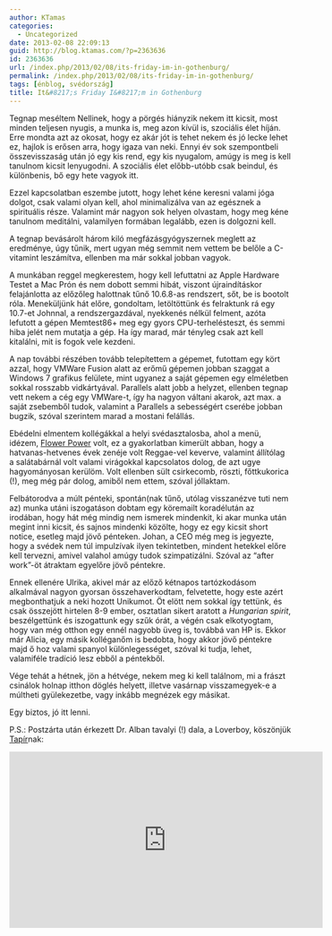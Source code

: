 ```yaml
---
author: KTamas
categories:
  - Uncategorized
date: 2013-02-08 22:09:13
guid: http://blog.ktamas.com/?p=2363636
id: 2363636
url: /index.php/2013/02/08/its-friday-im-in-gothenburg/
permalink: /index.php/2013/02/08/its-friday-im-in-gothenburg/
tags: [énblog, svédország]
title: It&#8217;s Friday I&#8217;m in Gothenburg
---
```


Tegnap meséltem Nellinek, hogy a pörgés hiányzik nekem itt kicsit, most minden teljesen nyugis, a munka is, meg azon kívül is, szociális élet híján. Erre mondta azt az okosat, hogy ez akár jót is tehet nekem és jó lecke lehet ez, hajlok is erősen arra, hogy igaza van neki. Ennyi év sok szempontbeli összevisszaság után jó egy kis rend, egy kis nyugalom, amúgy is meg is kell tanulnom kicsit lenyugodni. A szociális élet előbb-utóbb csak beindul, és különbenis, bő egy hete vagyok itt. 

Ezzel kapcsolatban eszembe jutott, hogy lehet kéne keresni valami jóga dolgot, csak valami olyan kell, ahol minimalizálva van az egésznek a spirituális része. Valamint már nagyon sok helyen olvastam, hogy meg kéne tanulnom meditálni, valamilyen formában legalább, ezen is dolgozni kell.

A tegnap bevásárolt három kiló megfázásgyógyszernek meglett az eredménye, úgy tűnik, mert ugyan még semmit nem vettem be belőle a C-vitamint leszámítva, ellenben ma már sokkal jobban vagyok.

A munkában reggel megkerestem, hogy kell lefuttatni az Apple Hardware Testet a Mac Prón és nem dobott semmi hibát, viszont újraindításkor felajánlotta az előzőleg halottnak tűnő 10.6.8-as rendszert, sőt, be is bootolt róla. Meneküljünk hát előre, gondoltam, letöltöttünk és felraktunk rá egy 10.7-et Johnnal, a rendszergazdával, nyekkenés nélkül felment, azóta lefutott a gépen Memtest86+ meg egy gyors CPU-terhelésteszt, és semmi hiba jelét nem mutatja a gép. Ha így marad, már tényleg csak azt kell kitalálni, mit is fogok vele kezdeni. 

A nap további részében tovább telepítettem a gépemet, futottam egy kört azzal, hogy VMWare Fusion alatt az erőmű gépemen jobban szaggat a Windows 7 grafikus felülete, mint ugyanez a saját gépemen egy elméletben sokkal rosszabb vidkártyával. Parallels alatt jobb a helyzet, ellenben tegnap vett nekem a cég egy VMWare-t, így ha nagyon váltani akarok, azt max. a saját zsebemből tudok, valamint a Parallels a sebességért cserébe jobban bugzik, szóval szerintem marad a mostani felállás.

Ebédelni elmentem kollégákkal a helyi svédasztalosba, ahol a menü, idézem, [Flower Power](http://en.wikipedia.org/wiki/Flower_power) volt, ez a gyakorlatban kimerült abban, hogy a hatvanas-hetvenes évek zenéje volt Reggae-vel keverve, valamint állítólag a salátabárnál volt valami virágokkal kapcsolatos dolog, de azt ugye hagyományosan kerülöm. Volt ellenben sült csirkecomb, röszti, főttkukorica (!), meg még pár dolog, amiből nem ettem, szóval jóllaktam.

Felbátorodva a múlt pénteki, spontán(nak tűnő, utólag visszanézve tuti nem az) munka utáni iszogatáson dobtam egy köremailt koradélután az irodában, hogy hát még mindig nem ismerek mindenkit, ki akar munka után megint inni kicsit, és sajnos mindenki közölte, hogy ez egy kicsit short notice, esetleg majd jövő pénteken. Johan, a CEO még meg is jegyezte, hogy a svédek nem túl impulzívak ilyen tekintetben, mindent hetekkel előre kell tervezni, amivel valahol amúgy tudok szimpatizálni. Szóval az &#8220;after work&#8221;-öt átraktam egyelőre jövő péntekre.

Ennek ellenére Ulrika, akivel már az előző kétnapos tartózkodásom alkalmával nagyon gyorsan összehaverkodtam, felvetette, hogy este azért megbonthatjuk a neki hozott Unikumot. Öt elött nem sokkal így tettünk, és csak összejött hirtelen 8-9 ember, osztatlan sikert aratott a _Hungarian spirit_, beszélgettünk és iszogattunk egy szűk órát, a végén csak elkotyogtam, hogy van még otthon egy ennél nagyobb üveg is, továbbá van HP is. Ekkor már Alicia, egy másik kolléganőm is bedobta, hogy akkor jövő péntekre majd ő hoz valami spanyol különlegességet, szóval ki tudja, lehet, valamiféle tradíció lesz ebből a péntekből.

Vége tehát a hétnek, jön a hétvége, nekem meg ki kell találnom, mi a frászt csinálok holnap itthon döglés helyett, illetve vasárnap visszamegyek-e a múltheti gyülekezetbe, vagy inkább megnézek egy másikat. 

Egy biztos, jó itt lenni.

P.S.: Postzárta után érkezett Dr. Alban tavalyi (!) dala, a Loverboy, köszönjük [Tapír](http://instagram.com/tapiir)nak:

<iframe width="560" height="315" src="https://www.youtube.com/embed/Dp0AYX0WKwg" frameborder="0" allow="accelerometer; autoplay; encrypted-media; gyroscope; picture-in-picture" allowfullscreen></iframe>
